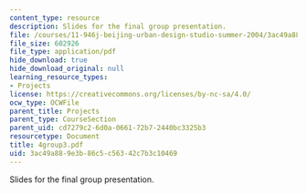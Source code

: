 ```yaml
---
content_type: resource
description: Slides for the final group presentation.
file: /courses/11-946j-beijing-urban-design-studio-summer-2004/3ac49a889e3b86c5c56342c7b3c10469_4group3.pdf
file_size: 602926
file_type: application/pdf
hide_download: true
hide_download_original: null
learning_resource_types:
- Projects
license: https://creativecommons.org/licenses/by-nc-sa/4.0/
ocw_type: OCWFile
parent_title: Projects
parent_type: CourseSection
parent_uid: cd7279c2-6d0a-0661-72b7-2440bc3325b3
resourcetype: Document
title: 4group3.pdf
uid: 3ac49a88-9e3b-86c5-c563-42c7b3c10469
---
```

Slides for the final group presentation.